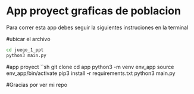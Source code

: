 # App proyect graficas de poblacion

Para correr esta app debes seguir la siguientes instruciones en la terminal

#ubicar el archivo 

```sh
cd juego_1_ppt
python3 main.py
```
#app proyect
``sh
git clone
cd app
python3 -m venv env_app
source env_app/bin/activate
pip3 install -r requirements.txt
python3 main.py


#Gracias por ver mi repo